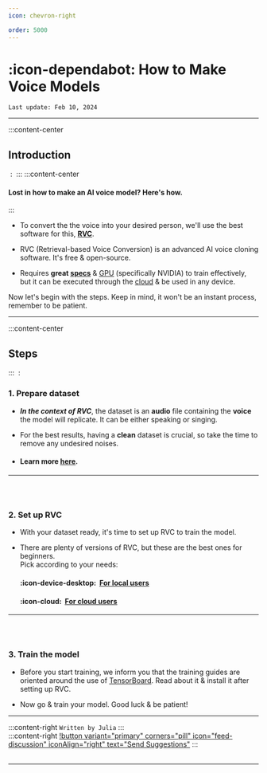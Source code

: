 ```yaml
---
icon: chevron-right

order: 5000
---
```


# :icon-dependabot:  How to Make Voice Models

``Last update: Feb 10, 2024``
***
:::content-center
## Introduction
‎
:   ‎
:::
:::content-center
#### Lost in how to make an AI voice model? Here's how.
:::

- To convert the the voice into your desired person, we'll use the best software for this, <U>**RVC**</u>.   

- RVC (Retrieval-based Voice Conversion) is an advanced AI voice cloning software. It's free & open-source.

- Requires **great <u>[specs</u>](https://aihubdocs.github.io/en/extra/glossary/#specs)** & <u>[GPU](https://aihubdocs.github.io/en/extra/glossary/#gpu)</u> (specifically NVIDIA) to train effectively, but it can be executed through the <u>[cloud](https://aihubdocs.github.io/en/extra/glossary/#cloud-based)</u> & be used in any device.

Now let's begin with the steps. Keep in mind, it won't be an instant process, remember to be patient.
***
:::content-center
## Steps
:::
‎
:   ‎

### 1. Prepare dataset
- ***In the context of RVC***, the dataset is an **audio** file containing the **voice** the model will replicate. It can be either speaking or singing.

- For the best results, having a **clean** dataset is crucial, so take the time to remove any undesired noises.
       
- #### Learn more <u>[here</u>](https://aihubdocs.github.io/en/vocal-isolation--datasets/datasets/).
***
###### ‎ 
### 2. Set up RVC
- With your dataset ready, it's time to set up RVC to train the model.   

- There are plenty of versions of RVC, but these are the best ones for beginners.      
Pick according to your needs:

    #### :icon-device-desktop: ‎ <u>[For local users](https://aihubdocs.github.io/en/rvc/local/mainline/)</u>

    #### :icon-cloud: ‎ <u>[For cloud users](https://aihubdocs.github.io/en/rvc/cloud/rvc-disconnected/)</u>

***
###### ‎ 
### 3. Train the model
- Before you start training, we inform you that the training guides are oriented around the use of <u>[TensorBoard](https://aihubdocs.github.io/en/rvc-resources/epochs-overtraining--tensorboard/#tensorboard)</u>. Read about it & install it after setting up RVC.

- Now go & train your model. Good luck & be patient!
***
:::content-right
`Written by Julia`
:::
‎  
:::content-right
[!button variant="primary" corners="pill" icon="feed-discussion" iconAlign="right" text="Send Suggestions"](http://aihubdocs.github.io/en/#contributions)
::: 
‎  
‎  
***
